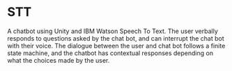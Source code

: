 # STT
A chatbot using Unity and IBM Watson Speech To Text. The user verbally responds to questions asked by the chat bot, and can interrupt the chat bot with their voice.
The dialogue between the user and chat bot follows a finite state machine, and the chatbot has contextual responses depending on what the choices made by the user. 
